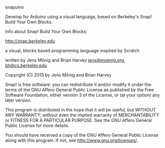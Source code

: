 
snapuino

Develop for Arduino using a visual language, based on Berkeley's
Snap! Build Your Own Blocks.

Info about Snap! Build Your Own Blocks:

http://snap.berkeley.edu

a visual, blocks based programming language
inspired by Scratch

written by Jens Mönig and Brian Harvey
jens@moenig.org, bh@cs.berkeley.edu

Copyright (C) 2013 by Jens Mönig and Brian Harvey

Snap! is free software: you can redistribute it and/or modify
it under the terms of the GNU Affero General Public License as
published by the Free Software Foundation, either version 3 of
the License, or (at your option) any later version.

This program is distributed in the hope that it will be useful,
but WITHOUT ANY WARRANTY; without even the implied warranty of
MERCHANTABILITY or FITNESS FOR A PARTICULAR PURPOSE.  See the
GNU Affero General Public License for more details.

You should have received a copy of the GNU Affero General Public License
along with this program.  If not, see <http://www.gnu.org/licenses/>.
